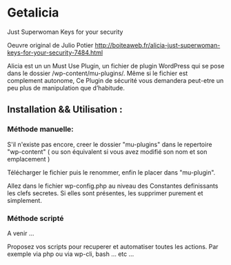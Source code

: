 # Getalicia
Just Superwoman Keys for your security

Oeuvre original de Julio Potier
http://boiteaweb.fr/alicia-just-superwoman-keys-for-your-security-7484.html

Alicia est un un Must Use Plugin, un fichier de plugin WordPress qui se pose dans le dossier /wp-content/mu-plugins/. 
Même si le fichier est complement autonome, Ce Plugin de sécurité vous demandera peut-etre un peu plus de manipulation que d’habitude.

## Installation && Utilisation :
### Méthode manuelle:
S'il n'existe pas encore, creer le dossier "mu-plugins" dans le repertoire "wp-content" 
( ou son équivalent si vous avez modifié son nom et son emplacement )

Télécharger le fichier puis le renommer, enfin le placer dans "mu-plugin".

Allez dans le fichier wp-config.php au niveau des Constantes definissants les clefs secretes.
Si elles sont présentes, les supprimer purement et simplement. 

### Méthode scripté
A venir …

Proposez vos scripts pour recuperer et automatiser toutes les actions.
Par exemple via php ou via wp-cli, bash … etc …

